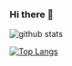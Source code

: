 ### Hi there 👋

<!-- ![meoww-bot's github stats](https://github-readme-stats.vercel.app/api?username=meoww-bot&show_icons=true) -->

<picture decoding="async" loading="lazy">
  <source media="(prefers-color-scheme: light)" srcset="https://pixel-profile.vercel.app/api/github-stats?username=meoww-bot&screen_effect=false&background=linear-gradient(to%20bottom%20right%2C%20%2374dcc4%2C%20%234597e9)">
  <source media="(prefers-color-scheme: dark)" srcset="https://pixel-profile.vercel.app/api/github-stats?username=meoww-bot&screen_effect=true&background=linear-gradient(to%20bottom%20right%2C%20%235580eb%2C%20%232aeeff)">
  <img alt="github stats" src="https://pixel-profile.vercel.app/api/github-stats?username=meoww-bot&screen_effect=false&background=linear-gradient(to%20bottom%20right%2C%20%2374dcc4%2C%20%234597e9)">
</picture>


[![Top Langs](https://github-readme-stats.vercel.app/api/top-langs/?username=meoww-bot&layout=compact&langs_count=12)](https://github.com/meoww-bot/github-readme-stats)

<!--
**meoww-bot/meoww-bot** is a ✨ _special_ ✨ repository because its `README.md` (this file) appears on your GitHub profile.

Here are some ideas to get you started:

- 🔭 I’m currently working on ...
- 🌱 I’m currently learning ...
- 👯 I’m looking to collaborate on ...
- 🤔 I’m looking for help with ...
- 💬 Ask me about ...
- 📫 How to reach me: ...
- 😄 Pronouns: ...
- ⚡ Fun fact: ...
-->
